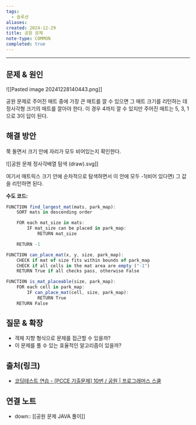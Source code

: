 ```yaml
---
tags:
  - 솔루션
aliases: 
created: 2024-12-29
title: 공원 문제
note-type: COMMON
completed: true
---
```

---

## 문제 & 원인

![[Pasted image 20241228140443.png]]

공원 문제로 주어진 매트 중에 가장 큰 매트를 깔 수 있으면 그 매트 크기를 리턴하는 데 정사각형 크기의 매트를 깔아야 한다. 이 경우 4까지 깔 수 있지만 주어진 매트는 5, 3, 1으로 3이 답이 된다.

## 해결 방안

쭉 돌면서 크기 안에 자리가 모두 비어있는지 확인한다. 

![[공원 문제 정사각배열 탐색 (draw).svg]]

여기서 매트릭스 크기 안에 순차적으로 탐색하면서 이 안에 모두 -1(비어 있다면) 그 값을 리턴하면 된다.

**수도 코드:**

```js
FUNCTION find_largest_mat(mats, park_map):
    SORT mats in descending order

    FOR each mat_size in mats:
        IF mat_size can be placed in park_map:
            RETURN mat_size

    RETURN -1

FUNCTION can_place_mat(x, y, size, park_map):
    CHECK if mat of size fits within bounds of park_map
    CHECK if all cells in the mat area are empty ("-1")
    RETURN True if all checks pass, otherwise False

FUNCTION is_mat_placeable(size, park_map):
    FOR each cell in park_map:
        IF can_place_mat(cell, size, park_map):
            RETURN True
    RETURN False
```


## 질문 & 확장

- 객체 지향 형식으로 문제를 접근할 수 있을까?
- 이 문제를 풀 수 있는 효율적인 알고리즘이 있을까?

## 출처(링크)

- [코딩테스트 연습 - \[PCCE 기출문제\] 10번 / 공원 \| 프로그래머스 스쿨](https://school.programmers.co.kr/learn/courses/30/lessons/340198#)

## 연결 노트

- down:: [[공원 문제 JAVA 풀이]]